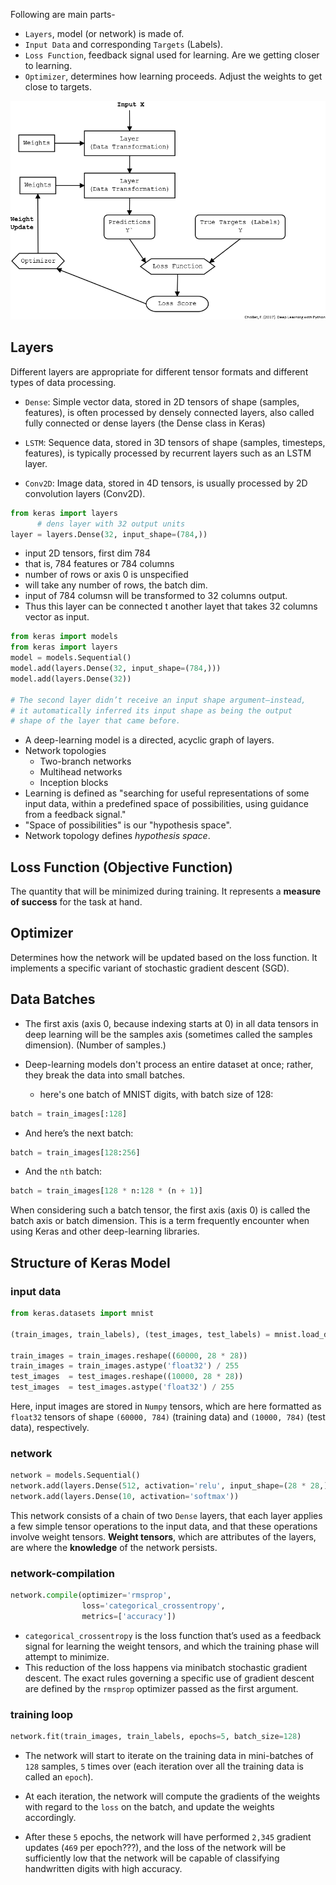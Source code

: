 Following are main parts-
* `Layers`, model (or network) is made of.
* `Input Data` and corresponding `Targets` (Labels).
* `Loss Function`, feedback signal used for learning. Are we getting closer to learning.
* `Optimizer`, determines how learning proceeds. Adjust the weights to get close to targets.

![](https://github.com/sgurjar/docs/blob/master/__assets/neural-network-1.png)

## Layers

Different layers are appropriate for different tensor formats and different types of data processing.

* `Dense`: Simple vector data, stored in 2D tensors of shape (samples,
  features), is often processed by densely connected layers, also called
  fully connected or dense layers (the Dense class in Keras)

* `LSTM`: Sequence data, stored in 3D tensors of shape (samples,
  timesteps, features), is typically processed by recurrent layers such
  as an LSTM layer.

* `Conv2D`: Image data, stored in 4D tensors, is usually processed by
  2D convolution layers (Conv2D).

```python
from keras import layers
      # dens layer with 32 output units
layer = layers.Dense(32, input_shape=(784,))
```
- input 2D tensors, first dim 784
- that is, 784 features or 784 columns
- number of rows or axis 0 is unspecified
- will take any number of rows, the batch dim.
- input of 784 columsn will be transformed to 32 columns output.
- Thus this layer can be connected t another layet that takes 32 columns vector as input.

```python
from keras import models
from keras import layers
model = models.Sequential()
model.add(layers.Dense(32, input_shape=(784,)))
model.add(layers.Dense(32))

# The second layer didn’t receive an input shape argument—instead, 
# it automatically inferred its input shape as being the output 
# shape of the layer that came before.
```
* A deep-learning model is a directed, acyclic graph of layers.
* Network topologies
  - Two-branch networks
  - Multihead networks
  - Inception blocks
* Learning is defined as "searching for useful representations of 
  some input data, within a predefined space of possibilities, using 
  guidance from a feedback signal."
* "Space of possibilities" is our "hypothesis space".
* Network topology defines _hypothesis space_.

## Loss Function (Objective Function)
The quantity that will be minimized during training. 
It represents a __measure of success__ for the task at hand.

## Optimizer
Determines how the network will be updated based on the loss function.
It implements a specific variant of stochastic gradient descent (SGD).

## Data Batches

* The first axis (axis 0, because indexing starts at 0) in all data
  tensors in deep learning will be the samples axis (sometimes called the
  samples dimension). (Number of samples.)

* Deep-learning models don't process an entire dataset at once; rather,
  they break the data into small batches.

  - here's one batch of MNIST digits, with batch size of 128:

```python
batch = train_images[:128]
```
  - And here’s the next batch:

```python
batch = train_images[128:256]
```
  - And the `nth` batch:

```python
batch = train_images[128 * n:128 * (n + 1)]
```

When considering such a batch tensor, the first axis (axis 0) is called
the batch axis or batch dimension.  This is a term frequently encounter
when using Keras and other deep-learning libraries.

## Structure of Keras Model

### input data

```python
from keras.datasets import mnist

(train_images, train_labels), (test_images, test_labels) = mnist.load_data()

train_images = train_images.reshape((60000, 28 * 28))
train_images = train_images.astype('float32') / 255
test_images  = test_images.reshape((10000, 28 * 28))
test_images  = test_images.astype('float32') / 255
```

Here, input images are stored in `Numpy` tensors, which are here
formatted as `float32` tensors of shape `(60000, 784)` (training data) 
and `(10000, 784)` (test data), respectively.

### network

```python
network = models.Sequential()
network.add(layers.Dense(512, activation='relu', input_shape=(28 * 28,)))
network.add(layers.Dense(10, activation='softmax'))
```

This network consists of a chain of two `Dense` layers, that each layer 
applies a few simple tensor operations to the input data, and that these
operations involve weight tensors. __Weight tensors__, which are attributes 
of the layers, are where the __knowledge__ of the network persists.

### network-compilation

```python
network.compile(optimizer='rmsprop', 
                loss='categorical_crossentropy', 
                metrics=['accuracy'])
```

* `categorical_crossentropy` is the loss function that’s used as a feedback signal 
  for learning the weight tensors, and which the training phase will attempt
  to minimize.
* This reduction of the loss happens via minibatch stochastic gradient descent.
  The exact rules governing a specific use of gradient descent are defined by 
  the `rmsprop` optimizer passed as the first argument.

### training loop

```python
network.fit(train_images, train_labels, epochs=5, batch_size=128)
```

* The network will start to iterate on the training data in mini-batches of 
  `128` samples, `5` times over (each iteration over all the training data 
  is called an `epoch`).
  
* At each iteration, the network will compute the gradients of the weights 
  with regard to the `loss` on the batch, and update the weights accordingly.
  
* After these `5` epochs, the network will have performed `2,345` gradient
  updates (`469` per epoch???), and the loss of the network will be 
  sufficiently low that the network will be capable of classifying 
  handwritten digits with high accuracy.
